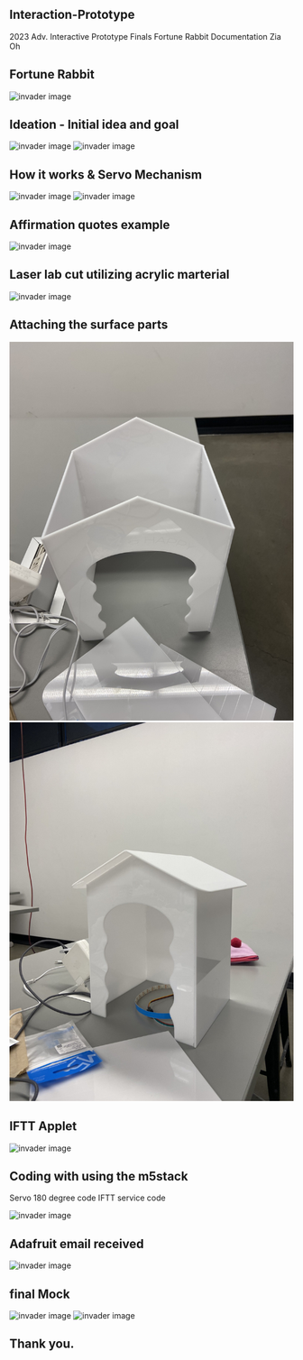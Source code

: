 ## Interaction-Prototype

2023 Adv. Interactive Prototype Finals
Fortune Rabbit Documentation
Zia Oh

## Fortune Rabbit

![invader image](1.png)

## Ideation - Initial idea and goal

![invader image](Initial.png)
![invader image](grapicidea.png)

## How it works & Servo Mechanism

![invader image](servo.png)
![invader image](Mechanism.png)

## Affirmation quotes example

![invader image](Cardsprovided.png)

## Laser lab cut utilizing acrylic marterial

![invader image](lasercut.png)

## Attaching the surface parts

![invader image](9.jpg)
![invader image](1.jpg)

## IFTT Applet

![invader image](Iftt.png)

## Coding with using the m5stack

Servo 180 degree code
IFTT service code

![invader image](servoadacode.png)

## Adafruit email received

![invader image](adafruitemail.png)

## final Mock

![invader image](final1.png)
![invader image](final.png)

## Thank you.

